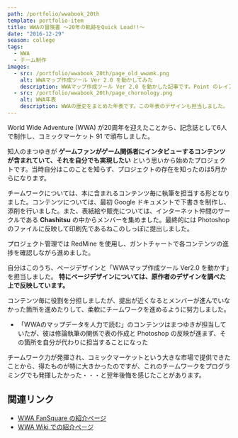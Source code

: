 ```yaml
---
path: /portfolio/wwabook_20th
template: portfolio-item
title: WWAの冒険書 ～20年の軌跡をQuick Load!!～
date: "2016-12-29"
season: college
tags:
  - WWA
  - チーム制作
images:
  - src: /portfolio/wwabook_20th/page_old_wwamk.png
    alt: WWAマップ作成ツール Ver 2.0 を動かしてみた
    description: WWAマップ作成ツール Ver 2.0 を動かした記事です。Point のレイアウトはWWAの公式サイトを参考にしました。
  - src: /portfolio/wwabook_20th/page_chornology.png
    alt: WWA年表
    description: WWAの歴史をまとめた年表です。この年表のデザインも担当しました。
---
```


World Wide Adventure (WWA) が20周年を迎えたことから、記念誌として6人で制作し、コミックマーケット 91 で頒布しました。

知人のまつゆきが **ゲームファンがゲーム関係者にインタビューするコンテンツが含まれていて、それを自分でも実現したい** という思いから始めたプロジェクトです。当時自分はこのことを知らず、プロジェクトの存在を知ったのは5月からになります。

チームワークについては、本に含まれるコンテンツ毎に執筆を担当する形となりました。コンテンツについては、最初 Google ドキュメントで下書きを制作し、添削を行いました。また、表紙絵や販売については、インターネット仲間のサークルである **Chashitsu** の中からメンバーを集めました。最終的には Photoshop のファイルに反映して印刷先であるねこのしっぽに提出しました。

プロジェクト管理では RedMine を使用し、ガントチャートで各コンテンツの進捗を確認しながら進めました。

自分はこのうち、ページデザインと「WWAマップ作成ツール Ver2.0 を動かす」を担当しました。 **特にページデザインについては、原作者のデザインを調べた上で反映しています。**

コンテンツ毎に役割を分担しましたが、提出が近くなるとメンバーが進んでいなかった箇所を進めたりして、柔軟にチームワークを進めるように努力しました。

- 「WWAのマップデータを人力で読む」のコンテンツはまつゆきが担当していたが、彼は修論執筆の関係で表の作成と Photoshop の反映が進まず、その箇所を自分が代わりに担当することになった

チームワーク力が発揮され、コミックマーケットという大きな市場で提供できたことから、得たものが特に大きかったのですが、これのチームワークをプログラミングでも発揮したかった・・・と翌年後悔を感じたことがあります。

## 関連リンク
- [WWA FanSquare の紹介ページ](https://www.wwafansq.com/works/wwabook_20th/)
- [WWA Wiki での紹介ページ](https://wwa.fandom.com/ja/wiki/WWA%E3%81%AE%E5%86%92%E9%99%BA%E6%9B%B8_%EF%BD%9E20%E5%B9%B4%E3%81%AE%E8%BB%8C%E8%B7%A1%E3%82%92Quick_Load!!%EF%BD%9E)
